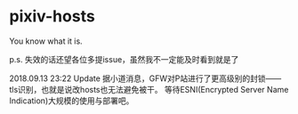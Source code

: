 # pixiv-hosts
You know what it is.

p.s. 失效的话还望各位多提issue，虽然我不一定能及时看到就是了


2018.09.13 23:22    Update
据小道消息，GFW对P站进行了更高级别的封锁——tls识别，也就是说改hosts也无法避免被干。
等待ESNI(Encrypted Server Name Indication)大规模的使用与部署吧。
